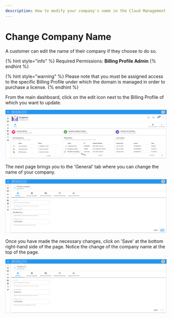 ```yaml
---
description: How to modify your company's name in the Cloud Management Platform
---
```


# Change Company Name

A customer can edit the name of their company if they choose to do so.

{% hint style="info" %}
Required Permissions: **Billing Profile Admin**
{% endhint %}

{% hint style="warning" %}
Please note that you must be assigned access to the specific Billing Profile under which the domain is managed in order to purchase a license.
{% endhint %}

From the main dashboard, click on the edit icon next to the Billing Profile of which you want to update.

![](../.gitbook/assets/update-billing-profile-2-%20%284%29%20%282%29.png)

The next page brings you to the 'General' tab where you can change the name of your company.

![](../.gitbook/assets/change-company-name2.png)

Once you have made the necessary changes, click on 'Save' at the bottom right-hand side of the page. Notice the change of the company name at the top of the page.

![](../.gitbook/assets/the-best-company.png)

